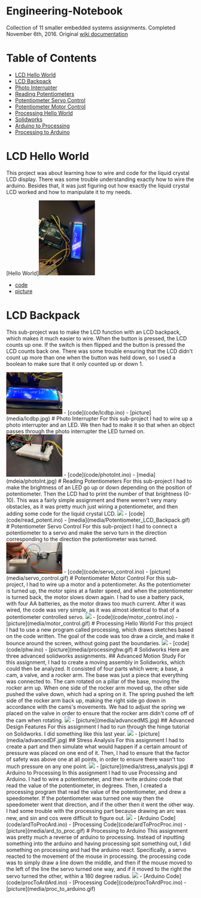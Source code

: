 # Engineering-Notebook
Collection of 11 smaller embedded systems assignments. Completed November 6th, 2016. Original [wiki documentation](http://wiki.chssigma.com/index.php?title=Dani%27s_Engineering_Notebook)
# Table of Contents
* [LCD Hello World](#lcd-hello-world)
* [LCD Backpack](#lcd-backpack)
* [Photo Interrupter](#photo-interrupter)
* [Reading Potentiometers](#reading-potentiometers)
* [Potentiometer Servo Control](#potentiometer-servo-control)
* [Potentiometer Motor Control](#potentiometer-motor-control)
* [Processing Hello World](#processing-hello-world)
* [Solidworks](#solidworks)
* [Arduino to Processing](#arduino-to-processing)
* [Processing to Arduino](#processing-to-arduino)

# LCD Hello World
This project was about learning how to wire and code for the liquid crystal LCD display. There was some trouble understanding exactly how to wire the arduino. Besides that, it was just figuring out how exactly the liquid crystal LCD worked and how to manipulate it to my needs.

[Hello World]<img src="media/lcdhw.jpg" width="150">
- [code](code/code.py)
- [picture](media/lcdhw.png)

# LCD Backpack
This sub-project was to make the LCD function with an LCD backpack, which makes it much easier to wire. When the button is pressed, the LCD counts up one. If the switch is then flipped and the button is pressed the LCD counts back one. There was some trouble ensuring that the LCD didn't count up more than one when the button was held down, so I used a boolean to make sure that it only counted up or down 1.

<img src="media/lcdbp.jpg" width="150">
- [code](code/lcdbp.ino)
- [picture](media/lcdbp.jpg)
# Photo Interrupter
For this sub-project I had to wire up a photo interrupter and an LED. We then had to make it so that when an object passes through the photo interrupter the LED turned on.

<img src="media/photoInt.jpg" width="150">
- [code](code/photoInt.ino)
- [media](mdeia/photoInt.jpg)
# Reading Potentiometers
For this sub-project I had to make the brightness of an LED go up or down depending on the position of potentiometer. Then the LCD had to print the number of that brightness (0-10). This was a fairly simple assignment and there weren't very many obstacles, as it was pretty much just wiring a potentiometer, and then adding some code for the liquid crystal LCD.

<img src="media/Potentiometer_LCD_Backpack.gif" width="150">
- [code](code/read_potent.ino)
- [media](media/Potentiometer_LCD_Backpack.gif)
# Potentiometer Servo Control
For this sub-project I had to connect a potentiometer to a servo and make the servo turn in the direction corresponding to the direction the potentiometer was turned.

<img src="media/servo_control.gif" width="150">
- [code](code/servo_control.ino)
- [picture](media/servo_control.gif)
# Potentiometer Motor Control
For this sub-project, I had to wire up a motor and a potentiometer. As the potentiometer is turned up, the motor spins at a faster speed, and when the potentiometer is turned back, the motor slows down again. I had to use a battery pack, with four AA batteries, as the motor draws too much current. After it was wired, the code was very simple, as it was almost identical to that of a potentiometer controlled servo.

<img src="media/motor_control.gif" width="150">
- [code](code/motor_control.ino)
- [picture](media/motor_control.gif)
# Processing Hello World
For this project I had to use a new program called processing, which draws sketches based on the code written. The goal of the code was too draw a circle, and make it bounce around the screen, without going past the boundaries.

<img src="media/processinghw.gif" width="150">
- [code](code/phw.ino)
- [picture](media/processinghw.gif)
# Solidworks
Here are three advanced solidworks assignments. 
## Advanced Motion Study
For this assignment, I had to create a moving assembly in Solidworks, which could then be analyzed. It consisted of four parts which were; a base, a cam, a valve, and a rocker arm. The base was just a piece that everything was connected to. The cam rotated on a pillar of the base, moving the rocker arm up. When one side of the rocker arm moved up, the other side pushed the valve down, which had a spring on it. The spring pushed the left side of the rocker arm back up, making the right side go down in accordance with the cams's movements. We had to adjust the spring we placed on the valve in order to ensure that the rocker arm didn't come off of the cam when rotating.

<img src="media/advancedMS.jpg" width="150">
- [picture](media/advancedMS.jpg)
## Advanced Design Features
For this assignment I had to run through the hinge tutorial on Solidworks. I did something like this last year.

<img src="media/advancedDF.jpg" width="150">
- [picture](media/advancedDF.jpg)
## Stress Analysis
For this assignment I had to create a part and then simulate what would happen if a certain amount of pressure was placed on one end of it. Then, I had to ensure that the factor of safety was above one at all points, in order to ensure there wasn't too much pressure on any one point.

<img src="media/stress_analysis.jpg" width="150">
- [picture](media/stress_analysis.jpg)
# Arduino to Processing
In this assignment I had to use Processing and Arduino. I had to wire a potentiometer, and then write arduino code that read the value of the potentiometer, in degrees. Then, I created a processing program that read the value of the potentiometer, and drew a speedometer. If the potentiometer was turned one way then the speedometer went that direction, and if the other then it went the other way. I had some trouble with the processing part because drawing an arc was new, and sin and cos were difficult to figure out.

<img src="media/ard_to_proc.gif" width="150">
- [Arduino Code](code/ardToProcArd.ino)
- [Processing Code](code/ardToProcProc.ino)
- [picture](media/ard_to_proc.gif)
# Processing to Arduino
This assignment was pretty much a reverse of arduino to processing. Instead of inputting something into the arduino and having processing spit something out, I did something on processing and had the arduino react. Specifically, a servo reacted to the movement of the mouse in processing. the processing code was to simply draw a line down the middle, and then if the mouse moved to the left of the line the servo turned one way, and if it moved to the right the servo turned the other, within a 180 degree radius.

<img src="media/proc_to_arduino.gif" width="150">
- [Arduino Code](code/procToArdArd.ino)
- [Processing Code](code/procToArdProc.ino)
- [picture](media/proc_to_arduino.gif)
